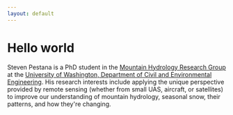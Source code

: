 ```yaml
---
layout: default
---
```


# Hello world

Steven Pestana is a PhD student in the [Mountain Hydrology Research Group](https://depts.washington.edu/mtnhydr/) at the [University of Washington, Department of Civil and Environmental Engineering](https://www.ce.washington.edu/). His research interests include applying the unique perspective provided by remote sensing (whether from small UAS, aircraft, or satellites) to improve our understanding of mountain hydrology, seasonal snow, their patterns, and how they're changing. 